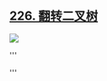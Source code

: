 
## [226. 翻转二叉树](https://leetcode.cn/problems/invert-binary-tree/description/)
![](https://assets.leetcode.com/uploads/2021/03/14/invert1-tree.jpg)

'''

'''
